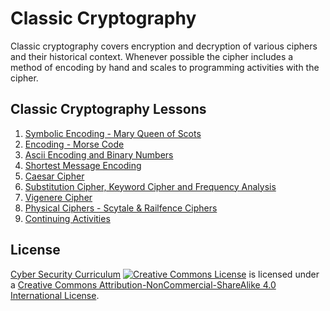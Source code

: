 # Classic Cryptography
Classic cryptography covers encryption and decryption of various ciphers and their historical context.  Whenever possible the cipher includes a method of encoding by hand and scales to programming activities with the cipher.

## Classic Cryptography Lessons
1. [Symbolic Encoding - Mary Queen of Scots](Encoding_Mary.md)
1. [Encoding - Morse Code](Encoding_Morse.md)
1. [Ascii Encoding and Binary Numbers](Encoding_Binary.md)
1. [Shortest Message Encoding](Shortest_Message.md)
1. [Caesar Cipher](Caesar_Cipher.md)
1. [Substitution Cipher, Keyword Cipher and Frequency Analysis](Substitution_Cipher.md)
1. [Vigenere Cipher](Vigenere_Cipher.md)
1. [Physical Ciphers - Scytale & Railfence Ciphers](Physical_Ciphers.md)
1. [Continuing Activities](Extended_Learning.md)


## License
[Cyber Security Curriculum](https://github.com/DerekBabb/CyberSecurity) <a rel="license" href="http://creativecommons.org/licenses/by-nc-sa/4.0/"><img alt="Creative Commons License" style="border-width:0" src="https://i.creativecommons.org/l/by-nc-sa/4.0/88x31.png" /></a> is licensed under a <a rel="license" href="http://creativecommons.org/licenses/by-nc-sa/4.0/">Creative Commons Attribution-NonCommercial-ShareAlike 4.0 International License</a>.
